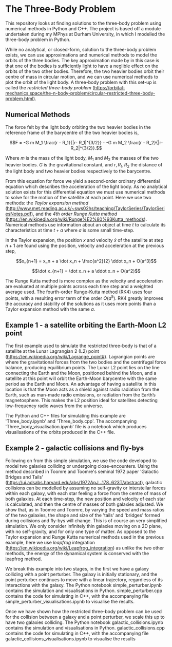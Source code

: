 # The Three-Body Problem

This repository looks at finding solutions to the three-body problem using numerical methods in Python and C++. The project is based off a module undertaken during my MPhys at Durham University, in which I modelled the three-body problem in Python.

While no analytical, or closed-form, solution to the three-body problem exists, we can use approximations and numerical methods to model the orbits of the three bodies. The key approximation made by in this case is that one of the bodies is sufficiently light to have a neglible effect on the orbits of the two other bodies. Therefore, the two heavier bodies orbit their centre of mass in circular motion, and we can use numerical methods to plot the orbit of the light body. A three-body problem with this set-up is called the *restricted three-body problem* (https://orbital-mechanics.space/the-n-body-problem/circular-restricted-three-body-problem.html).

## Numerical Methods
The force felt by the light body orbiting the two heavier bodies in the reference frame of the barycentre of the two heavier bodies is,
```math
F = -G m M_1 \frac{r - R_1}{|r- R_1|^{3/2}} - -G m M_2 \frac{r - R_2}{|r- R_2|^{3/2}}.
```
Where $`m`$ is the mass of the light body, $`M_1`$ and $`M_2`$ the masses of the two heavier bodies. $`G`$ is the gravitational constant, and $`r, R_1, R_2`$ the distance of the light body and two heavier bodies respectively to the barycentre.

From this equation for force we yield a second-order ordinary differential equation which describes the acceleration of the light body. As no analytical solution exists for this differential equation we must use numerical methods to solve for the motion of the satellite at each point. Here we use two methods: the *Taylor expansion method* (http://www.met.reading.ac.uk/~sws02hs/teaching/TaylorSeries/TaylorSeriesNotes.pdf), and the *4th order Runge Kutta method*  (https://en.wikipedia.org/wiki/Runge%E2%80%93Kutta_methods). Numerical methods use information about an object at time $`t`$ to calculate its characteristics at time $`t+a`$ where $`a`$ is some small time-step. 

In the Taylor expansion, the position $`x`$ and velocity $`\dot x`$ of the satellite at step $`n+1`$ are found using the position, velocity and acceleration at the previous step,
```math
x_{n+1} = x_n + a \dot x_n + \frac{a^2}{2} \ddot x_n + O(a^3)
```
```math
\dot x_{n+1} = \dot x_n + a \ddot x_n + O(a^2)
```

The Runge Kutta method is more complex as the velocity and acceleration are evaluated at multiple points across each time step and a weighted average used. The fourth-order Runge-Kutta method (RK4) uses four points, with a resulting error term of the order $`O(a^5)`$. RK4 greatly improves the accuracy and stability of the solutions as it uses more points than a Taylor expansion method with the same $`a`$.

## Example 1 - a satellite orbiting the Earth-Moon L2 point

The first example used to simulate the restricted three-body is that of a satellite at the Lunar Lagrangian 2 (L2) point (https://en.wikipedia.org/wiki/Lagrange_point#). Lagrangian points are where the gravitational forces from the two bodies and the centrifugal force balance, producing equilibrium points. The Lunar L2 point lies on the line connecting the Earth and the Moon, positioned behind the Moon, and a satellite at this point will orbit the Earth-Moon barycentre with the same period as the Earth and Moon. An advantage of having a satellite in this location is that the Moon acts as a shield against radio radiation from the Earth, such as man-made radio emissions, or radiation from the Earth’s magnetosphere. This makes the L2 position ideal for satellites detecting low-frequency radio waves from the universe.

The Python and C++ files for simulating this example are 'Three_body.ipynb' and 'Three_body.cpp'. The accompanying 'Three_body_visualisation.ipynb' file is a notebook which produces visualisations of the orbits produced in the C++ file.

## Example 2 - galactic collisions and fly-bys

Following on from this simple simulation, we use the code developed to model two galaxies colliding or undergoing close-encounters. Using the method described in Toomre and Toomre's seminal 1972 paper 'Galactic Bridges and Tails' (https://ui.adsabs.harvard.edu/abs/1972ApJ...178..623T/abstract), galactic collisions can be modelled by assuming no self-gravity or interstellar forces within each galaxy, with each star feeling a force from the centre of mass of both galaxies. At each time-step, the new position and velocity of each star is calculated, and then the centre of masses of both galaxies adjusted. We show that, as in Toomre and Toomre, by varying the speed and mass ratios of the two galaxies, the shape and size of the 'tails' and 'bridges' formed during collisions and fly-bys will change. This is of course an very simplified simulation. We only consider infinitely thin galaxies moving on a 2D plane, with no self-gravity, and for only one type of matter. As opposed to the Taylor expansion and Runge Kutta numerical methods used in the previous example, here we use *leapfrog* integration (https://en.wikipedia.org/wiki/Leapfrog_integration) as unlike the two other methods, the energy of the dynamical system is conserved with the leapfrog method.

We break this example into two stages, in the first we have a galaxy colliding with a point perturber. The galaxy is initially stationary, and the point perturber continues to move with a linear trajectory, regardless of its interactions with the galaxy. The Python notebook simple_perturber.ipynb contains the simulation and visualisations in Python. simple_perturber.cpp contains the code for simulating in C++, with the accompanying file simple_perturber_visualisations.ipynb to visualise the results.

Once we have shown how the restricted three-body problem can be used for the collision between a galaxy and a point perturber, we scale this up to have two galaxies colliding. The Python notebook galactic_collisions.ipynb contains the simulation and visualisations in Python. galactic_collisions.cpp contains the code for simulating in C++, with the accompanying file galactic_collisions_visualisations.ipynb to visualise the results

